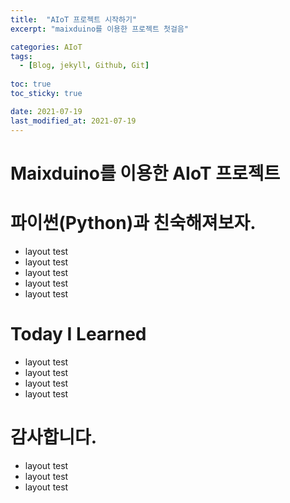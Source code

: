 ```yaml
---
title:  "AIoT 프로젝트 시작하기"
excerpt: "maixduino를 이용한 프로젝트 첫걸음"

categories: AIoT
tags:
  - [Blog, jekyll, Github, Git]
 
toc: true 
toc_sticky: true

date: 2021-07-19
last_modified_at: 2021-07-19
---
```

# Maixduino를 이용한 AIoT 프로젝트


# 파이썬(Python)과 친숙해져보자.
- layout test
- layout test
- layout test
- layout test
- layout test

# Today I Learned
- layout test
- layout test
- layout test
- layout test

# 감사합니다.
- layout test
- layout test
- layout test
